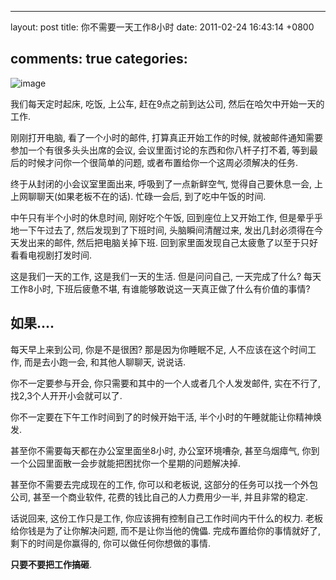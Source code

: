 
---
layout: post
title: 你不需要一天工作8小时
date: 2011-02-24 16:43:14 +0800

comments: true
categories: 
---

![image](http://cimg2.163.com/tech/2007/11/5/2007110521233984d3a.jpg)

我们每天定时起床, 吃饭, 上公车, 赶在9点之前到达公司,
然后在哈欠中开始一天的工作.

刚刚打开电脑, 看了一个小时的邮件, 打算真正开始工作的时候,
就被邮件通知需要参加一个有很多头头出席的会议,
会议里面讨论的东西和你八杆子打不着,
等到最后的时候才问你一个很简单的问题,
或者布置给你一个这周必须解决的任务.

终于从封闭的小会议室里面出来, 呼吸到了一点新鲜空气, 觉得自己要休息一会,
上上网聊聊天(如果老板不在的话). 忙碌一会后, 到了吃中午饭的时间.

中午只有半个小时的休息时间, 刚好吃个午饭, 回到座位上又开始工作,
但是晕乎乎地一下午过去了, 然后发现到了下班时间, 头脑瞬间清醒过来,
发出几封必须得在今天发出来的邮件, 然后把电脑关掉下班.
回到家里面发现自己太疲惫了以至于只好看看电视剧打发时间.

这是我们一天的工作, 这是我们一天的生活. 但是问问自己, 一天完成了什么?
每天工作8小时, 下班后疲惫不堪,
有谁能够敢说这一天真正做了什么有价值的事情?

如果....
------------------------------

每天早上来到公司, 你是不是很困? 那是因为你睡眠不足,
人不应该在这个时间工作, 而是去小跑一会, 和其他人聊聊天, 说说话.

你不一定要参与开会, 你只需要和其中的一个人或者几个人发发邮件,
实在不行了, 找2,3个人开开小会就可以了.

你不一定要在下午工作时间到了的时候开始干活,
半个小时的午睡就能让你精神焕发.

甚至你不需要每天都在办公室里面坐8小时, 办公室环境嘈杂, 甚至乌烟瘴气,
你到一个公园里面散一会步就能把困扰你一个星期的问题解决掉.

甚至你不需要去完成现在的工作, 你可以和老板说,
这部分的任务可以找一个外包公司, 甚至一个商业软件,
花费的钱比自己的人力费用少一半, 并且非常的稳定.

话说回来, 这份工作只是工作, 你应该拥有控制自己工作时间内干什么的权力.
老板给你钱是为了让你解决问题, 而不是让你当他的傀儡.
完成布置给你的事情就好了, 剩下的时间是你赢得的,
你可以做任何你想做的事情.

**只要不要把工作搞砸**.

